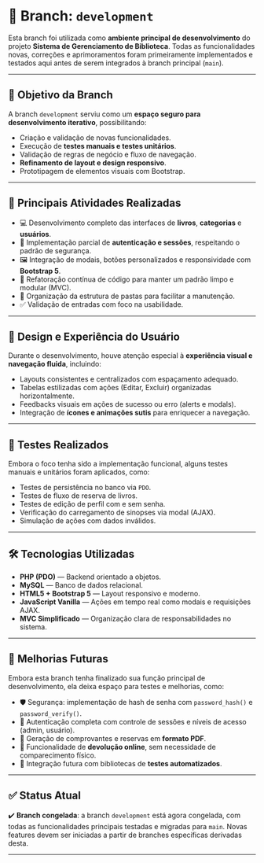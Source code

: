 # 🧪 Branch: `development`

Esta branch foi utilizada como **ambiente principal de desenvolvimento** do projeto **Sistema de Gerenciamento de Biblioteca**. Todas as funcionalidades novas, correções e aprimoramentos foram primeiramente implementados e testados aqui antes de serem integrados à branch principal (`main`).

---

## 🚧 Objetivo da Branch

A branch `development` serviu como um **espaço seguro para desenvolvimento iterativo**, possibilitando:

- Criação e validação de novas funcionalidades.
- Execução de **testes manuais e testes unitários**.
- Validação de regras de negócio e fluxo de navegação.
- **Refinamento de layout e design responsivo**.
- Prototipagem de elementos visuais com Bootstrap.

---

## 🧪 Principais Atividades Realizadas

- 💻 Desenvolvimento completo das interfaces de **livros**, **categorias** e **usuários**.
- 🔐 Implementação parcial de **autenticação e sessões**, respeitando o padrão de segurança.
- 🖼️ Integração de modais, botões personalizados e responsividade com **Bootstrap 5**.
- 🧹 Refatoração contínua de código para manter um padrão limpo e modular (MVC).
- 📁 Organização da estrutura de pastas para facilitar a manutenção.
- ✅ Validação de entradas com foco na usabilidade.

---

## 🎨 Design e Experiência do Usuário

Durante o desenvolvimento, houve atenção especial à **experiência visual e navegação fluida**, incluindo:

- Layouts consistentes e centralizados com espaçamento adequado.
- Tabelas estilizadas com ações (Editar, Excluir) organizadas horizontalmente.
- Feedbacks visuais em ações de sucesso ou erro (alerts e modals).
- Integração de **ícones e animações sutis** para enriquecer a navegação.

---

## 🧪 Testes Realizados

Embora o foco tenha sido a implementação funcional, alguns testes manuais e unitários foram aplicados, como:

- Testes de persistência no banco via `PDO`.
- Testes de fluxo de reserva de livros.
- Testes de edição de perfil com e sem senha.
- Verificação do carregamento de sinopses via modal (AJAX).
- Simulação de ações com dados inválidos.

---

## 🛠️ Tecnologias Utilizadas

- **PHP (PDO)** — Backend orientado a objetos.
- **MySQL** — Banco de dados relacional.
- **HTML5 + Bootstrap 5** — Layout responsivo e moderno.
- **JavaScript Vanilla** — Ações em tempo real como modais e requisições AJAX.
- **MVC Simplificado** — Organização clara de responsabilidades no sistema.

---

## 🔮 Melhorias Futuras

Embora esta branch tenha finalizado sua função principal de desenvolvimento, ela deixa espaço para testes e melhorias, como:

- 🛡️ Segurança: implementação de hash de senha com `password_hash()` e `password_verify()`.
- 🔑 Autenticação completa com controle de sessões e níveis de acesso (admin, usuário).
- 📄 Geração de comprovantes e reservas em **formato PDF**.
- 🔁 Funcionalidade de **devolução online**, sem necessidade de comparecimento físico.
- 🧪 Integração futura com bibliotecas de **testes automatizados**.

---

## ✅ Status Atual

✔️ **Branch congelada**: a branch `development` está agora congelada, com todas as funcionalidades principais testadas e migradas para `main`. Novas features devem ser iniciadas a partir de branches específicas derivadas desta.

---



